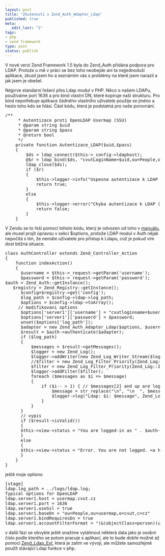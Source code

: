 ```yaml
--- 
layout: post
title: "Zkušenosti s Zend_Auth_Adapter_Ldap"
published: true
meta: 
  _edit_last: "1"
tags: 
- php
- zend framework
type: post
status: publish
---
```

V nové verzi Zend Framework 1.5 byla do Zend_Auth přidána podpora pro LDAP. Protože u mě v práci se bez toho neobejde ani ta nejjednoduší aplikace, zkusil jsem ho a seznámím vás s problémy na které jsem narazil a jak jsem je obešel.

Nejprve standarní řešení přes Ldap modul v PHP. Něco o našem LDAPu, používáme port 1636 a pro bind vlastní DN, které kopíruje naší strukturu. Pro bind nepotřebuje aplikace žádného vlastního uživatele použije se jméno a heslo toho kdo se hlásí. Část kódu, která je podstatná pro naše porovnání.
<pre name='code' class="php">/**
     * Autentizace proti OpenLDAP Usermap (SSU)
     * @param string $uid
     * @param string $pass
     * @return bool
     */
    private function Autentizace_LDAP($uid,$pass)
    {
        $ds = ldap_connect($this-&gt;_config-&gt;ldaphost);
        @$r = ldap_bind($ds, "cvutLoginName=$uid,ou=People,ou=usermap,o=cvut,c=cz",$pass);
        ldap_close($ds);
        if ($r)
        {
            $this-&gt;logger-&gt;info("Uspesna autentizace k LDAP ($uid)");
            return true;
        }
        else
        {
            $this-&gt;logger-&gt;error("Chyba autentizace k LDAP ($uid)");
            return false;
        }
    }</pre>
V Zendu se to řeší pomocí tohoto kódu, který je odvozen od toho v <a href="http://framework.zend.com/manual/en/zend.ldap.html">manuálu</a>, ale musel projít úpravou v sekci $options, protože LDAP modul v Auth nějak nepočítá s tím, že nemáte uživatele pro přístup k Ldapu, což je pokud vím dost běžná situace.
<pre name='code' class="php">class AuthController extends Zend_Controller_Action
{
    function indexAction()
    {
      $username = $this-&gt;_request-&gt;getParam('username');
      $password = $this-&gt;_request-&gt;getParam('password');
$auth = Zend_Auth::getInstance();
   $registry = Zend_Registry::getInstance();
      $config=$registry-&gt;get('config');
      $log_path = $config-&gt;ldap-&gt;log_path;
      $options = $config-&gt;ldap-&gt;toArray();
     // modifikovani options
      $options['server1']['username'] = "cvutloginname=$username,ou=People,ou=usermap,o=cvut,c=cz";
      $options['server1']['password'] = $password;
      unset($options['log_path']);
      $adapter = new Zend_Auth_Adapter_Ldap($options, $username, $password);
      $result = $auth-&gt;authenticate($adapter);
      if ($log_path)
      {
          $messages = $result-&gt;getMessages();
          $logger = new Zend_Log();
          $logger-&gt;addWriter(new Zend_Log_Writer_Stream($log_path));
          //$filter = new Zend_Log_Filter_Priority(Zend_Log::DEBUG);
          $filter = new Zend_Log_Filter_Priority(Zend_Log::INFO);
          $logger-&gt;addFilter($filter);
          foreach ($messages as $i =&gt; $message)
          {
              if ($i-- &gt; 1) { // $messages[2] and up are log messages
                  $message = str_replace("\n", "\n  ", $message);
                  $logger-&gt;log("Ldap: $i: $message", Zend_Log::DEBUG);
              }
          }
      }
      // vypis
      if ($result-&gt;isValid())
      {
      $this-&gt;view-&gt;status = "You are logged-in as " . $auth-&gt;getIdentity() . "&lt;br&gt;\n";
      }
      else
      {
      $this-&gt;view-&gt;status = "Error. You are not logged. &lt;a href='../../'&gt;Please login again&lt;/a&gt;.";
      }
    }
}</pre>
ještě moje options:
<pre name='code' class="php">[stage]
ldap.log_path = ../logs/ldap.log;
Typical options for OpenLDAP
ldap.server1.host = usermap.cvut.cz
ldap.server1.port = 1636
ldap.server1.useSsl = true
ldap.server1.baseDn = "ou=People,ou=usermap,o=cvut,c=cz"
ldap.server1.bindRequiresDn = true
ldap.server1.accountFilterFormat = "(&amp;(objectClass=person)(uid=%s))"</pre>
v další fázi se obvykle ještě snažíme vytáhnout některá data jako je osobní číslo podle kterého se potom pracuje s aplikací, ale to bude dobře možné až pomocí <a href="http://framework.zend.com/wiki/display/ZFPROP/Zend_Ldap_Ext+Proposal">Zend_Ldap_Ext</a>, která je zatím ve vývoji, ale můžete samozřejmě použít stávající Ldap funkce v php.
